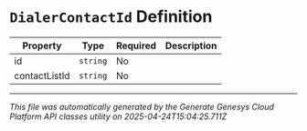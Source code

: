 # `DialerContactId` Definition

| Property | Type | Required | Description |
|----------|------|----------|-------------|
| id | `string` | No |  |
| contactListId | `string` | No |  |

---

*This file was automatically generated by the Generate Genesys Cloud Platform API classes utility on 2025-04-24T15:04:25.711Z*